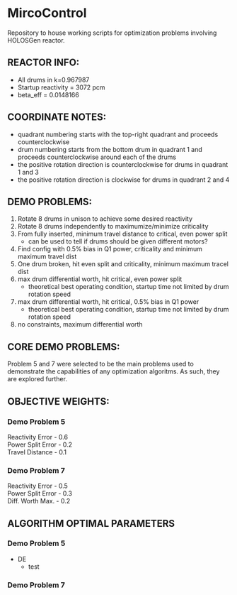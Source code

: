 # MircoControl

Repository to house working scripts for optimization problems involving 
HOLOSGen reactor.

## REACTOR INFO:
* All drums in k=0.967987
* Startup reactivity = 3072 pcm
* beta_eff = 0.0148166

## COORDINATE NOTES:
* quadrant numbering starts with the top-right quadrant and proceeds
counterclockwise
* drum numbering starts from the bottom drum in  quadrant 1 and
proceeds counterclockwise around each of the drums
* the positive rotation direction is counterclockwise for drums in quadrant 1 and 3
* the positive rotation direction is clockwise for drums in quadrant 2 and 4

## DEMO PROBLEMS:
1. Rotate 8 drums in unison to achieve some desired reactivity
2. Rotate 8 drums independently to maximumize/minimize criticality
3. From fully inserted, minimum travel distance to critical, even power split
    * can be used to tell if drums should be given different motors?
4. Find config with 0.5% bias in Q1 power, criticality and minimum maximum travel dist
5. One drum broken, hit even split and criticality, minimum maximum tracel dist
6. max drum differential worth, hit critical, even power split
    * theoretical best operating condition, startup time not limited by drum rotation speed
7. max drum differential worth, hit critical, 0.5% bias in Q1 power
    * theoretical best operating condition, startup time not limited by drum rotation speed
8. no constraints, maximum differential worth

## CORE DEMO PROBLEMS:
Problem 5 and 7 were selected to be the main problems used to demonstrate the capabilities of any
optimization algoritms.
As such, they are explored further.

## OBJECTIVE WEIGHTS:
### Demo Problem 5
   Reactivity Error  - 0.6\
   Power Split Error - 0.2\
   Travel Distance   - 0.1
### Demo Problem 7
   Reactivity Error  - 0.5\
   Power Split Error - 0.3\
   Diff. Worth Max.  - 0.2

## ALGORITHM OPTIMAL PARAMETERS
### Demo Problem 5
* DE
    * test


### Demo Problem 7


